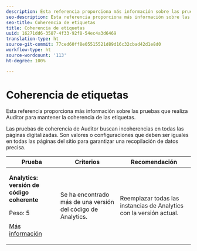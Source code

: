 ```yaml
---
description: Esta referencia proporciona más información sobre las pruebas que realiza Auditor para mantener la coherencia de las etiquetas.
seo-description: Esta referencia proporciona más información sobre las pruebas que realiza Auditor para mantener la coherencia de las etiquetas.
seo-title: Coherencia de etiquetas
title: Coherencia de etiquetas
uuid: 16271dd6-3587-4f33-92f8-54ec4a3d6469
translation-type: ht
source-git-commit: 77ced60ff8e05515521d89d16c32cbad42d1e8d0
workflow-type: ht
source-wordcount: '113'
ht-degree: 100%

---
```



# Coherencia de etiquetas

Esta referencia proporciona más información sobre las pruebas que realiza Auditor para mantener la coherencia de las etiquetas.

Las pruebas de coherencia de Auditor buscan incoherencias en todas las páginas digitalizadas. Son valores o configuraciones que deben ser iguales en todas las páginas del sitio para garantizar una recopilación de datos precisa.

<table id="table_4F9ED873BAF741D19BFB0F297B3A1FDB"> 
 <thead> 
  <tr> 
   <th colname="col1" class="entry"> Prueba </th> 
   <th colname="col2" class="entry"> Criterios </th> 
   <th colname="col3" class="entry"> Recomendación </th> 
  </tr>
 </thead>
 <tbody> 
  <tr> 
   <td colname="col1"> 
    <!--
      1.0.1 
    --> <p><b>Analytics: versión de código coherente </b> </p> <p>Peso: 5 </p> <p><a href="https://docs.adobe.com/content/help/es-ES/analytics/implementation/home.html" format="html" scope="external"> Más información</a> </p> </td> 
   <td colname="col2"> <p> Se ha encontrado más de una versión del código de Analytics. </p> </td> 
   <td colname="col3"> <p>Reemplazar todas las instancias de Analytics con la versión actual. </p> </td> 
  </tr> 
 </tbody> 
</table>
